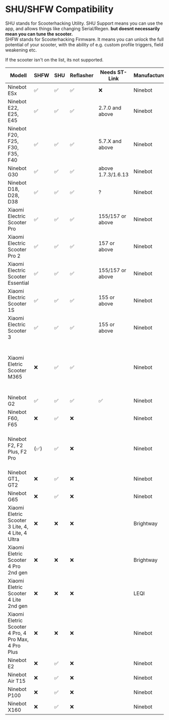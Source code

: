 # SHU/SHFW Compatibility

SHU stands for Scooterhacking Utility. SHU Support means you can use the app, and allows things like changing Serial/Regen. **but doesnt necessarily mean you can tune the scooter.**  
SHFW stands for Scooterhacking Firmware. It means you can unlock the full potential of your scooter, with the ability of e.g. custom profile triggers, field weakening etc.  
  
If the scooter isn't on the list, its not supported. 


| Modell                                                            | SHFW | SHU | Reflasher | Needs ST-Link          | Manufacturer | Notes                                  |
|-------------------------------------------------------------------|-----|-------|------------|------------------------|--------------|----------------------------------------|
| Ninebot ESx                                                       |  ✅  |   ✅  |     ✅     |            ❌          | Ninebot      |                                        |
| Ninebot E22, E25, E45                                             |  ✅  |   ✅  |     ✅     |     2.7.0 and above    | Ninebot      |                                        |
| Ninebot F20, F25,  F30, F35, F40                                  |  ✅  |   ✅  |     ✅     |     5.7.X and above    | Ninebot      |                                        |
| Ninebot G30                                                       |  ✅  |   ✅  |     ✅     |    above 1.7.3/1.6.13  | Ninebot      |                                        |
| Ninebot D18, D28, D38                                             |  ✅  |   ✅  |     ✅     |            ?           | Ninebot      |                                        |
| Xiaomi Electric Scooter Pro                                       |  ✅  |   ✅  |     ✅     |    155/157 or above    | Ninebot      |                                        |
| Xiaomi Electric Scooter Pro 2                                     |  ✅  |   ✅  |     ✅     |        157 or above    | Ninebot      |                                        |
| Xiaomi Electric Scooter Essential                                 |  ✅  |   ✅  |     ✅     |    155/157 or above    | Ninebot      |                                        |
| Xiaomi Electric Scooter 1S                                        |  ✅  |   ✅  |     ✅     |        155 or above    | Ninebot      |                                        |
| Xiaomi Electric Scooter 3                                         |  ✅  |   ✅  |     ✅     |     155 or above       | Ninebot      |                                        |
| Xiaomi Eletric Scooter M365                                       |  ❌  |   ✅  |      ✅    |                        | Ninebot      | Needs Pro2 dash (any non 4 dot) for SHFW, or flash M356-ProBle.zip. |
| Ninebot G2                                                        |  ✅  |   ✅  |     ✅     |            ✅          | Ninebot      |                                        |
| Ninebot F60, F65                                                  |  ❌  |   ✅  |     ❌     |                        | Ninebot      |                                        |
| Ninebot F2, F2 Plus, F2 Pro                                       | (✅) |   ✅  |     ❌     |                        | Ninebot      | ST-Link Guide [here](f2.md). F2 Pro can run G2 SHFW. |
| Ninebot GT1, GT2                                                  |  ❌  |   ✅  |     ❌     |                        | Ninebot      |                                        |
| Ninebot G65                                                       |  ❌  |   ✅  |     ❌     |                        | Ninebot      |                                        |
| Xiaomi Eletric Scooter 3 Lite, 4,  4 Lite, 4 Ultra                |  ❌  |   ❌  |     ❌     |                        | Brightway    | No SHFW Support planned. Check [this](https://github.com/dnandha/stlink-lks32/) for basic CFW. |
| Xiaomi Eletric Scooter 4 Pro 2nd gen                              |  ❌  |   ❌  |     ❌     |                        | Brightway    | No SHFW Support planned.                |
| Xiaomi Eletric Scooter  4 Lite 2nd gen                            |  ❌  |   ❌  |     ❌     |                        | LEQI         | No SHFW Support planned.                |
| Xiaomi Eletric Scooter 4 Pro, 4 Pro Max, 4 Pro Plus               |  ❌  |   ❌  |     ❌     |                        | Ninebot      | Check [NGFW](https://nextgenfw.pythonanywhere.com/) for CFW Patcher. Base DRV [here](https://mi-fw-info.streamlit.app/). |
| Ninebot E2                                                        |  ❌  |   ✅  |     ❌     |                        | Ninebot      |                                        |
| Ninebot Air T15                                                   |  ❌  |   ✅  |     ❌     |                        | Ninebot      |                                        |
| Ninebot P100                                                      |  ❌  |   ✅  |     ❌     |                        | Ninebot      |                                        |
| Ninebot X160                                                      |  ❌  |   ✅  |     ❌     |                        | Ninebot      |                                        |


